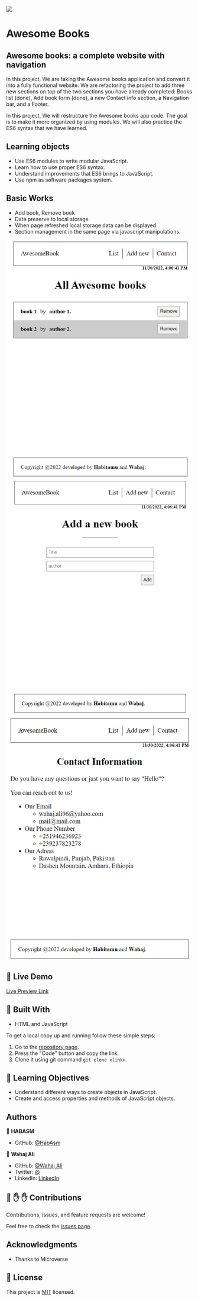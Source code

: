 ![](https://img.shields.io/badge/Microverse-blueviolet)

# Awesome Books
## Awesome books: a complete website with navigation

In this project, We are taking the Awesome books application and convert it into a fully functional website. We are refactoring the project to add three new sections on top of the two sections you have already completed: Books list (done), Add book form (done), a new Contact info section, a Navigation bar, and a Footer.

In this project, We will restructure the  Awesome books app code. The goal is to make it more organized by using modules. We will also practice the ES6 syntax that we have learned.

## Learning objects

- Use ES6 modules to write modular JavaScript.
- Learn how to use proper ES6 syntax.
- Understand improvements that ES6 brings to JavaScript.
- Use npm as software packages system.

## Basic Works
 - Add book, Remove book
 - Data preserve to local storage
 - When page refreshed local storage data can be displayed
 - Section management in the same page via javascript   manipulations.

 ![screenshot](/screenhots/ss1.png)
 ![screenshot](/screenhots/ss2.png)
 ![screenshot](/screenhots/ss3.png)

## :red_circle: Live Demo

[Live Preview Link](https://habasm.github.io/awsomebooks/)

## :hammer: Built With

- HTML and JavaScript

To get a local copy up and running follow these simple steps:

1. Go to the [repository page](https://github.com/habasm/awsomebooks/pull/1).
2. Press the "Code" button and copy the link.
3. Clone it using git command `git clone <link>`.

## :blue_book: Learning Objectives

- Understand different ways to create objects in JavaScript.
- Create and access properties and methods of JavaScript objects.

## Authors

👤 **HABASM**

- GitHub: [@HabAsm](https://github.com/HABASM)

👤 **Wahaj Ali**

- GitHub: [@Wahaj Ali](https://github.com/Wahaj-Ali)
- Twitter: [@](https://twitter.com/Ali96Wahaj)
- LinkedIn: [LinkedIn](https://www.linkedin.com/in/wahaj-ali96/)


## 🤝 :raised_hand: :raised_hand: Contributions

Contributions, issues, and feature requests are welcome!

Feel free to check the [issues page](https://github.com/habasm/portfolio/issues).

## Acknowledgments

- Thanks to Microverse

## 📝 License

This project is [MIT](LICENSE) licensed.